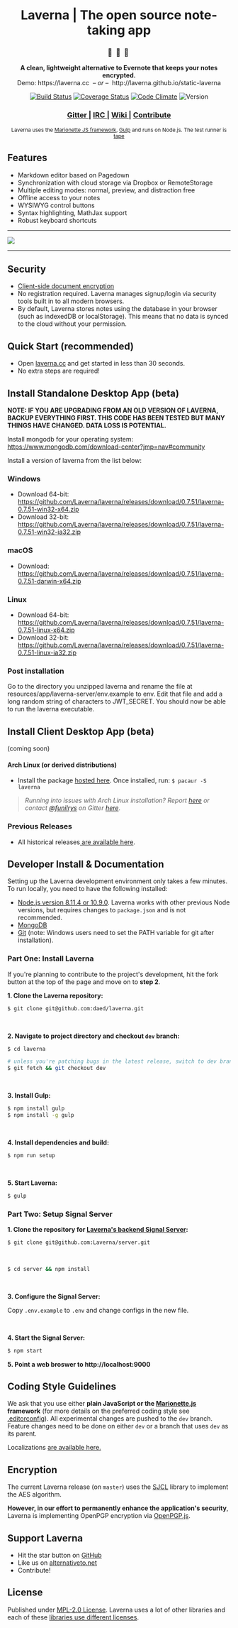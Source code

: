 <div align="center">
  <h1>Laverna | The open source note-taking app</h1>

  <h3>🔖  &nbsp;🔏  &nbsp;📄&nbsp;</h3>
  <p><strong>A clean, lightweight alternative to Evernote that keeps your notes encrypted.</strong><br>
    Demo: https://laverna.cc <i> &nbsp;– or –&nbsp; </i> http://laverna.github.io/static-laverna</p>

  [![Build Status](https://travis-ci.org/daed/laverna.svg?branch=dev)](https://travis-ci.org/daed/laverna)
  [![Coverage Status](https://coveralls.io/repos/github/daed/laverna/badge.svg?branch=dev)](https://coveralls.io/github/daed/laverna)
  [![Code Climate](https://codeclimate.com/github/daed/laverna/badges/gpa.svg)](https://codeclimate.com/github/daed/laverna)
  ![Version](https://img.shields.io/badge/Version-1.0.0.beta-orange.svg)

  <h3>
    <a href="https://gitter.im/Laverna/laverna">
      Gitter
    </a>
    <span> | </span>
    <a href="https://webchat.freenode.net/?channels=laverna">
      IRC
    </a>
    <span> | </span>
    <a href="https://github.com/daed/laverna/wiki">
      Wiki
    </a>
    <span> | </span>
    <a href="#developer-install--documentation">
      Contribute
    </a>
  </h3>

  <sub>
    Laverna uses the
    <a href="http://marionettejs.com/">Marionette JS framework</a>,
    <a href="http://gulpjs.com/">Gulp</a> and runs on Node.js. The test runner is <a href="https://github.com/substack/tape">tape</a>
  </sub>
</div>

## Features

* Markdown editor based on Pagedown
* Synchronization with cloud storage via Dropbox or RemoteStorage
* Multiple editing modes: normal, preview, and distraction free
* Offline access to your notes
* WYSIWYG control buttons
* Syntax highlighting, MathJax support
* Robust keyboard shortcuts

<hr>
<img src="https://s3.amazonaws.com/laverna-readme/Screen+Recording+2017-10-16+at+10.10+PM-min.gif">
<hr>

## Security
* [Client-side document encryption](#encryption)
* No registration required. Laverna manages signup/login via security tools built in to all modern browsers.
* By default, Laverna stores notes using the database in your browser (such as indexedDB or localStorage). This means that no data is synced to the cloud without your permission.

## Quick Start (recommended)

* Open [laverna.cc](https://laverna.cc/) and get started in less than 30 seconds.
* No extra steps are required!

## Install Standalone Desktop App (beta)

**NOTE: IF YOU ARE UPGRADING FROM AN OLD VERSION OF LAVERNA, BACKUP EVERYTHING FIRST.  THIS CODE HAS BEEN TESTED BUT MANY THINGS HAVE CHANGED.  DATA LOSS IS POTENTIAL.**

Install mongodb for your operating system:  https://www.mongodb.com/download-center?jmp=nav#community

Install a version of laverna from the list below:

### Windows

* Download 64-bit: https://github.com/Laverna/laverna/releases/download/0.7.51/laverna-0.7.51-win32-x64.zip
* Download 32-bit: https://github.com/Laverna/laverna/releases/download/0.7.51/laverna-0.7.51-win32-ia32.zip

### macOS

* Download: https://github.com/Laverna/laverna/releases/download/0.7.51/laverna-0.7.51-darwin-x64.zip

### Linux

* Download 64-bit: https://github.com/Laverna/laverna/releases/download/0.7.51/laverna-0.7.51-linux-x64.zip
* Download 32-bit: https://github.com/Laverna/laverna/releases/download/0.7.51/laverna-0.7.51-linux-ia32.zip

### Post installation

Go to the directory you unzipped laverna and rename the file at resources/app/laverna-server/env.example to env.
Edit that file and add a long random string of characters to JWT_SECRET.
You should now be able to run the laverna executable.

## Install Client Desktop App (beta)
(coming soon)

#### Arch Linux (or derived distributions)

* Install the package [hosted here](https://aur.archlinux.org/packages/laverna/). Once installed, run: `$ pacaur -S laverna`

> *Running into issues with Arch Linux installation? Report [here](https://github.com/funilrys/PKGBUILD/issues/new) or contact [@funilrys](https://github.com/funilrys) on Gitter [here](https://gitter.im/funilrys_/PKGBUILD)*.

### Previous Releases

* All historical releases[ are available here](https://github.com/Laverna/laverna/releases).

## Developer Install & Documentation

Setting up the Laverna development environment only takes a few minutes. To run locally, you need to have the following installed:
* [Node.js version 8.11.4 or 10.9.0](https://nodejs.org/). Laverna works with other previous Node versions, but requires changes to `package.json` and is not recommended.
* [MongoDB](https://docs.mongodb.com/manual/installation/)
* [Git](https://git-scm.com/book/en/v2) (note: Windows users need to set the PATH variable for git after installation).


### Part One: Install Laverna

If you're planning to contribute to the project's development, hit the fork button at the top of the page and move on to **step 2**.
<br/>

**1. Clone the Laverna repository:**

```bash
$ git clone git@github.com:daed/laverna.git
```
<br/>

**2. Navigate to project directory and checkout `dev` branch:**

```bash
$ cd laverna

# unless you're patching bugs in the latest release, switch to dev branch:
$ git fetch && git checkout dev
```
<br/>

**3. Install Gulp:**

```bash
$ npm install gulp
$ npm install -g gulp
```
<br/>

**4. Install dependencies and build:**

```bash
$ npm run setup
```
<br/>

**5. Start Laverna:**

```bash
$ gulp
```

### Part Two: Setup Signal Server

**1. Clone the repository for [Laverna's backend Signal Server](https://github.com/Laverna/laverna-server):**

```bash
$ git clone git@github.com:Laverna/server.git
```
<br/>

```bash
$ cd server && npm install
```
<br/>

**3. Configure the Signal Server:**

Copy `.env.example` to `.env` and change configs in the new file.

<br/>

**4. Start the Signal Server:**

```bash
$ npm start
```

**5. Point a web broswer to http://localhost:9000**

## Coding Style Guidelines

We ask that you use either **plain JavaScript or the [Marionette.js](http://marionette.js/) framework** (for more details on the preferred coding style see [.editorconfig](https://github.com/Laverna/laverna/blob/master/.editorconfig)). All experimental changes are pushed to the `dev` branch. Feature changes need to be done on either `dev` or a branch that uses `dev` as its parent.

Localizations [are available here.](https://github.com/Laverna/laverna/blob/dev/CONTRIBUTE.md)

## Encryption

The current Laverna release (on `master`) uses the [SJCL](http://bitwiseshiftleft.github.io/sjcl/) library to implement the AES algorithm.

**However, in our effort to permanently enhance the application's security**, Laverna is implementing OpenPGP encryption via [OpenPGP.js](https://github.com/openpgpjs/openpgpjs).

## Support Laverna

* Hit the star button on [GitHub](https://github.com/daed/laverna)
* Like us on [alternativeto.net](http://alternativeto.net/software/laverna/)
* Contribute!


## License

Published under [MPL-2.0 License](https://www.mozilla.org/en-US/MPL/2.0/).
Laverna uses a lot of other libraries and each of these [libraries use different licenses](https://github.com/Laverna/laverna/blob/master/bower.json).

[1]: http://bitwiseshiftleft.github.io/sjcl/
[2]: https://github.com/Laverna/laverna/blob/master/bower.json
[3]: http://blockchain.info/address/1Q68HfLjNvWbLFr3KGK6nfXg7vc3hpDr11
[4]: https://www.gittip.com/Laverna/
[5]: http://alternativeto.net/software/laverna/
[6]: https://github.com/Laverna/laverna
[7]: https://github.com/Laverna/laverna/blob/master/CONTRIBUTE.md
[8]: http://nodejs.org
[9]: https://github.com/Laverna/static-laverna/archive/gh-pages.zip
[10]: https://laverna.cc/index.html
[11]: https://www.mozilla.org/en-US/MPL/2.0/
[12]: https://www.bountysource.com/teams/laverna
[13]: https://github.com/Laverna/laverna/releases
[14]: https://git-scm.com/book/en/v2
[15]: https://github.com/Laverna/laverna/wiki
